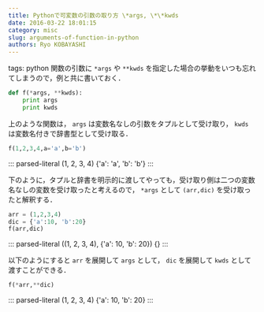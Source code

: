 ```yaml
---
title: Pythonで可変数の引数の取り方 \*args, \*\*kwds
date: 2016-03-22 18:01:15
category: misc
slug: arguments-of-function-in-python
authors: Ryo KOBAYASHI
---
```


tags: python
関数の引数に `*args` や `**kwds`
を指定した場合の挙動をいつも忘れてしまうので，例と共に書いておく．

``` python
def f(*args, **kwds):
    print args
    print kwds
```

上のような関数は， `args` は変数名なしの引数をタプルとして受け取り，
`kwds` は変数名付きで辞書型として受け取る．

``` python
f(1,2,3,4,a='a',b='b')
```

::: parsed-literal
(1, 2, 3, 4) {\'a\': \'a\', \'b\': \'b\'}
:::

下のように，タプルと辞書を明示的に渡してやっても，受け取り側は二つの変数名なしの変数を受け取ったと考えるので，
`*args` として `(arr,dic)` を受け取ったと解釈する．

``` python
arr = (1,2,3,4)
dic = {'a':10, 'b':20}
f(arr,dic)
```

::: parsed-literal
((1, 2, 3, 4), {\'a\': 10, \'b\': 20}) {}
:::

以下のようにすると `arr` を展開して `args` として， `dic` を展開して
`kwds` として渡すことができる．

``` python
f(*arr,**dic)
```

::: parsed-literal
(1, 2, 3, 4) {\'a\': 10, \'b\': 20}
:::
